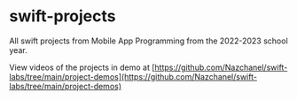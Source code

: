 # swift-projects
All swift projects from Mobile App Programming from the 2022-2023 school year.

View videos of the projects in demo at [https://github.com/Nazchanel/swift-labs/tree/main/project-demos](https://github.com/Nazchanel/swift-labs/tree/main/project-demos)
